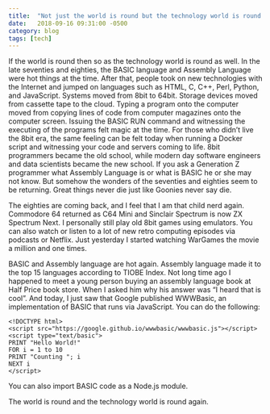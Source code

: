 ```yaml
---
title:  "Not just the world is round but the technology world is round as well"
date:   2018-09-16 09:31:00 -0500
category: blog 
tags: [tech]
---
```


If the world is round then so as the technology world is round as well. In the late seventies and eighties, the BASIC language and Assembly Language were hot things at the time. After that, people took on new technologies with the Internet and jumped on languages such as HTML, C, C++, Perl, Python, and JavaScript. Systems moved from 8bit to 64bit. Storage devices moved from cassette tape to the cloud. Typing a program onto the computer moved from copying lines of code from computer magazines onto the computer screen. Issuing the BASIC RUN command and witnessing the executing of the programs felt magic at the time. For those who didn’t live the 8bit era, the same feeling can be felt today when running a Docker script and witnessing your code and servers coming to life. 8bit programmers became the old school, while modern day software engineers and data scientists became the new school. If you ask a Generation Z programmer what Assembly Language is or what is BASIC he or she may not know. But somehow the wonders of the seventies and eighties seem to be returning. Great things never die just like Goonies never say die.

The eighties are coming back, and I feel that I am that child nerd again. Commodore 64 returned as C64 Mini and Sinclair Spectrum is now ZX Spectrum Next. I personally still play old 8bit games using emulators. You can also watch or listen to a lot of new retro computing episodes via podcasts or Netflix. Just yesterday I started watching WarGames the movie a million and one times.

BASIC and Assembly language are hot again. Assembly language made it to the top 15 languages according to TIOBE Index. Not long time ago I happened to meet a young person buying an assembly language book at Half Price book store. When I asked him why his answer was “I heard that is cool”. And today, I just saw that Google published WWWBasic, an implementation of BASIC that runs via JavaScript. You can do the following:

    <!DOCTYPE html>
    <script src="https://google.github.io/wwwbasic/wwwbasic.js"></script>
    <script type="text/basic">
    PRINT "Hello World!"
    FOR i = 1 to 10
    PRINT "Counting "; i
    NEXT i
    </script>

You can also import BASIC code as a Node.js module.

The world is round and the technology world is round again.
